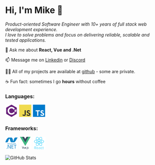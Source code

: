 <h1 align="">Hi, I'm Mike 👋</h1>
<p align="">
  <i>
    Product-oriented Software Engineer with 10+ years of full stack web development experience. <br/>
    I love to solve problems and focus on delivering reliable, scalable and tested applications.
  </i>
</p> 
  
💬 Ask me about **React, Vue and .Net**

📫 Message me on [Linkedin](https://www.linkedin.com/in/mikesglitch) or [Discord](https://discord.com/users/425717708663947265)

👨‍💻 All of my projects are available at [github](https://github.com/MikesGlitch?tab=repositories) - some are private.

☕️ Fun fact: sometimes I go **hours** without coffee

<h3 align="">Languages:</h3>
<p align="">
  <img src=https://github.com/devicons/devicon/blob/master/icons/csharp/csharp-plain.svg alt=csharp width="40" height="40"/>
  <img src=https://raw.githubusercontent.com/devicons/devicon/master/icons/javascript/javascript-original.svg alt=csharp width="40" height="40"/>
  <img src=https://raw.githubusercontent.com/devicons/devicon/master/icons/typescript/typescript-original.svg alt=csharp width="40" height="40"/>
</p>
<h3 align="">Frameworks:</h3>
<p align="">
 <img src=https://github.com/devicons/devicon/blob/master/icons/dot-net/dot-net-plain-wordmark.svg alt=vuejs width="40" height="40"/> 
 <img src=https://github.com/devicons/devicon/blob/master/icons/vuejs/vuejs-original-wordmark.svg alt=vuejs width="40" height="40"/> 
 <img src=https://github.com/devicons/devicon/blob/master/icons/react/react-original-wordmark.svg alt=react width="40" height="40"/>
</p>          
  <img align="center" src="https://github-readme-stats.vercel.app/api?username=MikesGlitch&show_icons=true&line_height=27&count_private=true&title_color=ffffff&text_color=c9cacc&icon_color=2bbc8a&bg_color=1d1f21" alt="GitHub Stats" />
